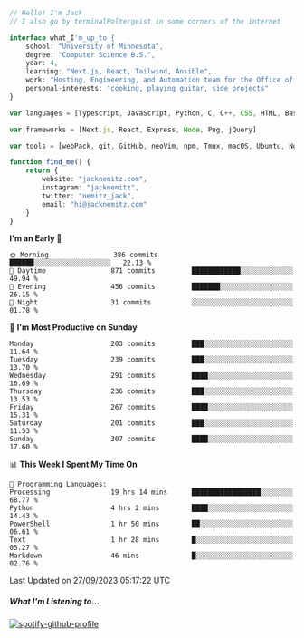 ```typescript
// Hello! I'm Jack
// I also go by terminalPoltergeist in some corners of the internet

interface what_I'm_up_to {
    school: "University of Minnesota",
    degree: "Computer Science B.S.",
    year: 4,
    learning: "Next.js, React, Tailwind, Ansible",
    work: "Hosting, Engineering, and Automation team for the Office of Information Technology at UMN",
    personal-interests: "cooking, playing guitar, side projects"
}

var languages = [Typescript, JavaScript, Python, C, C++, CSS, HTML, Bash, VimScript]

var frameworks = [Next.js, React, Express, Node, Pug, jQuery]

var tools = [webPack, git, GitHub, neoVim, npm, Tmux, macOS, Ubuntu, Nginx, Ansible, Cloudflare, DigitalOcean]

function find_me() {
    return {
        website: "jacknemitz.com",
        instagram: "jacknemitz",
        twitter: "nemitz_jack",
        email: "hi@jacknemitz.com"
    }
}
```

<!--START_SECTION:waka-->
**I'm an Early 🐤** 

```text
🌞 Morning                386 commits         ██████░░░░░░░░░░░░░░░░░░░   22.13 % 
🌆 Daytime                871 commits         ████████████░░░░░░░░░░░░░   49.94 % 
🌃 Evening                456 commits         ███████░░░░░░░░░░░░░░░░░░   26.15 % 
🌙 Night                  31 commits          ░░░░░░░░░░░░░░░░░░░░░░░░░   01.78 % 
```
📅 **I'm Most Productive on Sunday** 

```text
Monday                   203 commits         ███░░░░░░░░░░░░░░░░░░░░░░   11.64 % 
Tuesday                  239 commits         ███░░░░░░░░░░░░░░░░░░░░░░   13.70 % 
Wednesday                291 commits         ████░░░░░░░░░░░░░░░░░░░░░   16.69 % 
Thursday                 236 commits         ███░░░░░░░░░░░░░░░░░░░░░░   13.53 % 
Friday                   267 commits         ████░░░░░░░░░░░░░░░░░░░░░   15.31 % 
Saturday                 201 commits         ███░░░░░░░░░░░░░░░░░░░░░░   11.53 % 
Sunday                   307 commits         ████░░░░░░░░░░░░░░░░░░░░░   17.60 % 
```


📊 **This Week I Spent My Time On** 

```text
💬 Programming Languages: 
Processing               19 hrs 14 mins      █████████████████░░░░░░░░   68.77 % 
Python                   4 hrs 2 mins        ████░░░░░░░░░░░░░░░░░░░░░   14.43 % 
PowerShell               1 hr 50 mins        ██░░░░░░░░░░░░░░░░░░░░░░░   06.61 % 
Text                     1 hr 28 mins        █░░░░░░░░░░░░░░░░░░░░░░░░   05.27 % 
Markdown                 46 mins             █░░░░░░░░░░░░░░░░░░░░░░░░   02.76 % 
```


 Last Updated on 27/09/2023 05:17:22 UTC
<!--END_SECTION:waka-->

##### What I'm Listening to...

[![spotify-github-profile](https://spotify-github-profile.vercel.app/api/view?uid=jack.nemitz&cover_image=true&show_offline=true&bar_color=53b14f&bar_color_cover=false&background_color=121212FF)](https://spotify-github-profile.vercel.app/api/view?uid=jack.nemitz&redirect=true)

